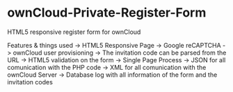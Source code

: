 # ownCloud-Private-Register-Form
HTML5 responsive register form for ownCloud

Features & things used
-> HTML5 Responsive Page
-> Google reCAPTCHA
-> ownCloud user provisioning
-> The invitation code can be parsed from the URL
-> HTML5 validation on the form
-> Single Page Process
-> JSON for all comunication with the PHP code
-> XML for all comunication with the ownCloud Server
-> Database log with all information of the form and the invitation codes

